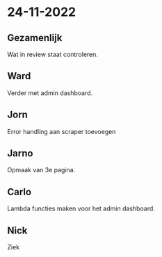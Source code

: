 # 24-11-2022 

## Gezamenlijk 
Wat in review staat controleren.

## Ward
Verder met admin dashboard.

## Jorn 
Error handling aan scraper toevoegen

## Jarno
Opmaak van 3e pagina.

## Carlo
Lambda functies maken voor het admin dashboard.

## Nick
Ziek
